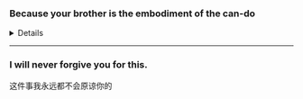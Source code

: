 ### Because your brother is the embodiment of the can-do

<details>
因为你的哥哥是努力精神的化身

embodiment  n. 体现, 化身

</details>

---

### I will never forgive you for this.

这件事我永远都不会原谅你的


